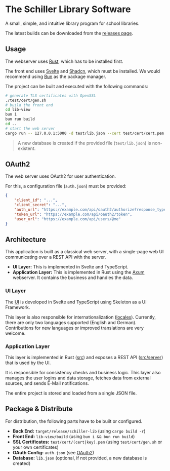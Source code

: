 # The Schiller Library Software

A small, simple, and intuitive library program for school libraries.

The latest builds can be downloaded from the [releases page](https://github.com/wrenger/schiller-lib/releases/latest).


## Usage

The webserver uses [Rust](https://www.rust-lang.org/learn/get-started), which has to be installed first.

The front end uses [Svelte](https://svelte.dev) and [Shadcn](https://www.shadcn-svelte.com/), which must be installed.
We would recommend using [Bun](https://bun.sh/) as the package manager.

The project can be built and executed with the following commands:

```sh
# generate TLS certificates with OpenSSL
./test/cert/gen.sh
# build the front end
cd lib-view
bun i
bun run build
cd ..
# start the web server
cargo run -- 127.0.0.1:5000 -d test/lib.json --cert test/cert/cert.pem --key test/cert/key.pem
```

> A new database is created if the provided file (`test/lib.json`) is non-existent.


## OAuth2

The web server uses OAuth2 for user authentication.

For this, a configuration file (`auth.json`) must be provided:

```json
{
    "client_id": "...",
    "client_secret": "...",
    "auth_url": "https://example.com/api/oauth2/authorize?response_type=code",
    "token_url": "https://example.com/api/oauth2/token",
    "user_url": "https://example.com/api/users/@me"
}
```


## Architecture

This application is built as a classical web server, with a single-page web UI communicating over a REST API with the server.

- **UI Layer:** This is implemented in Svelte and TypeScript.
- **Application Layer:** This is implemented in Rust using the [Axum](https://github.com/tokio-rs/axum) webserver.
It contains the business and handles the data.

### UI Layer

The [UI](lib-view) is developed in Svelte and TypeScript using Skeleton as a UI Framework.

This layer is also responsible for internationalization ([locales](lib-view/src/lib/i18n/locales/)).
Currently, there are only two languages supported (English and German).
Contributions for new languages or improved translations are very welcome.

### Application Layer

This layer is implemented in Rust ([src](src)) and exposes a REST API ([src/server](src/server/mod.rs)) that is used by the UI.

It is responsible for consistency checks and business logic.
This layer also manages the user logins and data storage, fetches data from external sources, and sends E-Mail notifications.

The entire project is stored and loaded from a single JSON file.


## Package & Distribute

For distribution, the following parts have to be built or configured.

- **Back End:** `target/release/schiller-lib` (using `cargo build -r`)
- **Front End:** `lib-view/build` (using `bun i && bun run build`)
- **SSL Certificates:** `test/cert/(cert|key).pem` (using `test/cert/gen.sh` or your own certificates)
- **OAuth Config:** `auth.json` (see [OAuth2](#oauth2))
- **Database:** `lib.json` (optional, if not provided, a new database is created)
